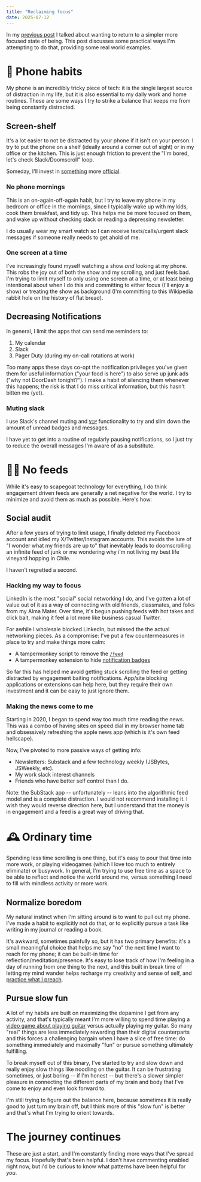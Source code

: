 ```yaml
---
title: "Reclaiming focus"
date: 2025-07-12
---
```


In my [previous post](https://nick-tomlin.com/posts/joy-is-focus) I talked about wanting to return to a simpler more focused state of being. This post discusses some practical ways I'm attempting to do that, providing some real world examples.

# 🤳 Phone habits

My phone is an incredibly tricky piece of tech: it is the single largest source of distraction in my life, but it is also essential to my daily work and home routines. These are some ways I try to strike a balance that keeps me from being constantly distracted.

## Screen-shelf

It's a lot easier to not be distracted by your phone if it isn't on your person. I try to put the phone on a shelf (ideally around a corner out of sight) or in my office or the kitchen. This is just enough friction to prevent the "I'm bored, let's check Slack/Doomscroll" loop.

Someday, I'll invest in [something](https://www.goaro.com/) more [official](https://www.overyondr.com/home-tray).

### No phone mornings

This is an on-again-off-again habit, but I try to leave my phone in my bedroom or office in the mornings, since I typically wake up with my kids, cook them breakfast, and tidy up. This helps me be more focused on them, and wake up without checking slack or reading a depressing newsletter.

I do usually wear my smart watch so I can receive texts/calls/urgent slack messages if someone really needs to get ahold of me.

### One screen at a time

I've increasingly found myself watching a show _and_ looking at my phone. This robs the joy out of both the show and my scrolling, and just feels bad. I'm trying to limit myself to only using one screen at a time, or at least being intentional about when I do this and committing to either focus (I'll enjoy a show) or treating the show as background (I'm committing to this Wikipedia rabbit hole on the history of flat bread).

## Decreasing Notifications

In general, I limit the apps that can send me reminders to:

1. My calendar
2. Slack
3. Pager Duty (during my on-call rotations at work)

Too many apps these days co-opt the notification privileges you've given them for useful information ("your food is here") to also serve up junk ads ("why not DoorDash tonight?"). I make a habit of silencing them whenever this happens; the risk is that I do miss critical information, but this hasn't bitten me (yet).

### Muting slack

I use Slack's channel muting and [`VIP`](https://slack.com/help/articles/34963579361683-Add-contacts-as-VIPs) functionality to try and slim down the amount of unread badges and messages.

I have yet to get into a routine of regularly pausing notifications, so I just try to reduce the overall messages I'm aware of as a substitute.

# 🙅‍♂️ No feeds

While it's easy to scapegoat technology for everything, I do think engagement driven feeds are generally a net negative for the world. I try to minimize and avoid them as much as possible. Here's how:

## Social audit

After a few years of trying to limit usage, I finally deleted my Facebook account and idled my X/Twitter/Instagram accounts. This avoids the lure of "I wonder what my friends are up to" that inevitably leads to doomscrolling an infinite feed of junk or me wondering why i'm not living my best life vineyard hopping in Chile.

I haven't regretted a second.

### Hacking my way to focus

LinkedIn is the most "social" social networking I do, and I've gotten a lot of value out of it as a way of connecting with old friends, classmates, and folks from my Alma Mater.
Over time, it's begun pushing feeds with hot takes and click bait, making it feel a lot more like business casual Twitter.

For awhile I wholesale blocked LinkedIn, but missed the the actual networking pieces. As a compromise: I've put a few countermeasures in place to try and make things more calm:

- A tampermonkey script to remove the [`/feed`](https://gist.github.com/JesperDramsch/839365c85133927f694bf5113c77a2f1)
- A tampermonkey extension to hide [notification badges](https://gist.github.com/NickTomlin/9f5708c1fa2c7e40334fabee6ec0a2fb)

So far this has helped me avoid getting stuck scrolling the feed or getting distracted by engagement baiting notifications. App/site blocking applications or extensions can help here, but they require their own investment and it can be easy to just ignore them.

### Making the news come to me

Starting in 2020, I began to spend way too much time reading the news. This was a combo of having sites on speed dial in my browser home tab and obsessively refreshing the apple news app (which is it's own feed hellscape).

Now, I've pivoted to more passive ways of getting info:

- Newsletters: Substack and a few technology weekly (JSBytes, JSWeekly, etc).
- My work slack interest channels
- Friends who have better self control than I do.

Note: the SubStack app -- unfortunately -- leans into the algorithmic feed model and is a complete distraction. I would not recommend installing it. I wish they would reverse direction here, but I understand that the money is in engagement and a feed is a great way of driving that.

# 🕰️ Ordinary time

Spending less time scrolling is one thing, but it's easy to pour that time into more work, or playing videogames (which I love too much to entirely eliminate) or busywork. In general, I'm trying to use free time as a space to be able to reflect and notice the world around me, versus something I need to fill with mindless activity or more work.

## Normalize boredom

My natural instinct when I'm sitting around is to want to pull out my phone. I've made a habit to explicitly not do that, or to explicitly pursue a task like writing in my journal or reading a book.

It's awkward, sometimes painfully so, but it has two primary benefits: it's a small meaningful choice that helps me say "no" the next time I want to reach for my phone; it can be built-in time for reflection/meditation/presence. It's easy to lose track of how I'm feeling in a day of running from one thing to the next, and this built in break time of letting my mind wander helps recharge my creativity and sense of self, and [practice what I preach](./reflection).

## Pursue slow fun

A lot of my habits are built on maximizing the dopamine I get from any activity, and that's typically meant I'm more willing to spend time playing a [video game about playing guitar](https://en.wikipedia.org/wiki/Rock_Band) versus actually playing my guitar. So many "real" things are less immediately rewarding than their digital counterparts and this forces a challenging bargain when I have a slice of free time: do something immediately and maximally "fun" or pursue something ultimately fulfilling.

To break myself out of this binary, I've started to try and slow down and really enjoy slow things like noodling on the guitar. It can be frustrating sometimes, or just boring -- if I'm honest -- but there's a slower simpler pleasure in connecting the different parts of my brain and body that I've come to enjoy and even look forward to.

I'm still trying to figure out the balance here, because sometimes it is really good to just turn my brain off, but I think more of this "slow fun" is better and that's what I'm trying to orient towards.

# The journey continues

These are just a start, and I'm constantly finding more ways that I've spread my focus. Hopefully that's been helpful. I don't have commenting enabled right now, but i'd be curious to know what patterns have been helpful for _you_.
